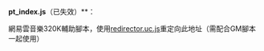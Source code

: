 **pt_index.js**（已失效）**：

網易雲音樂320K輔助腳本，使用[redirector.uc.js][1]重定向此地址（需配合GM腳本一起使用）



  [1]: https://github.com/dupontjoy/userChromeJS/blob/master/UCJSFiles/Redirector_ModOos.uc.js
